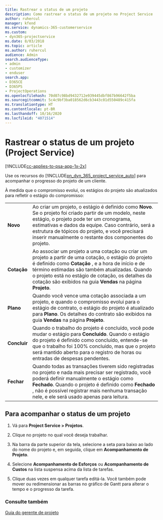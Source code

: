 ```yaml
---
title: Rastrear o status de um projeto
description: Como rastrear o status de um projeto no Project Service
author: ruhercul
manager: kfend
ms.service: dynamics-365-customerservice
ms.custom:
- dyn365-projectservice
ms.date: 8/03/2018
ms.topic: article
ms.author: ruhercul
audience: Admin
search.audienceType:
- admin
- customizer
- enduser
search.app:
- D365CE
- D365PS
- ProjectOperations
ms.openlocfilehash: 70d07c98bd9432712e939445dbf867b96642f5ba
ms.sourcegitcommit: 5c4c9bf3ba018562d6cb3443c01d550489c415fa
ms.translationtype: HT
ms.contentlocale: pt-BR
ms.lasthandoff: 10/16/2020
ms.locfileid: "4071514"
---
```

# <a name="track-a-projects-status-project-service"></a>Rastrear o status de um projeto (Project Service)

[!INCLUDE[cc-applies-to-psa-app-1x-2x](../includes/cc-applies-to-psa-app-1x-2x.md)]

Use os recursos do [!INCLUDE[pn_dyn_365_project_service_auto](../includes/pn-dyn-365-project-service-auto.md)] para acompanhar o progresso do projeto de um cliente.  

À medida que o compromisso evolui, os estágios do projeto são atualizados para refletir o estágio do compromisso:  


|              |                                                                                                                                                                                                                                                                                                  |
|--------------|--------------------------------------------------------------------------------------------------------------------------------------------------------------------------------------------------------------------------------------------------------------------------------------------------|
|   **Novo**    | Ao criar um projeto, o estágio é definido como **Novo**. Se o projeto foi criado partir de um modelo, neste estágio, o projeto pode ter um cronograma, estimativas e dados da equipe. Caso contrário, será a estrutura de tópicos do projeto, e você precisará inserir manualmente o restante dos componentes do projeto. |
|  **Cotação**   |      Ao associar um projeto a uma cotação ou criar um projeto a partir de uma cotação, o estágio do projeto é definido como **Cotação** , e a hora de início e de término estimadas são também atualizadas. Quando o projeto está no estágio de cotação, os detalhes da cotação são exibidos na guia **Vendas** na página **Projeto**.      |
|   **Plano**   |                                     Quando você vence uma cotação associada a um projeto, e quando o compromisso evolui para o estágio de contrato, o estágio do projeto é atualizado para **Plano**. Os detalhes do contrato são exibidos na guia **Vendas** na página **Projeto**.                                      |
| **Concluir** |                    Quando o trabalho do projeto é concluído, você pode mudar o estágio para **Concluído**. Quando o estágio do projeto é definido como concluído, entende-se que o trabalho foi 100% concluído, mas que o projeto será mantido aberto para o registro de horas ou entradas de despesas pendentes.                     |
|  **Fechar**   |           Quando todas as transações tiverem sido registradas no projeto e nada mais precisar ser registrado, você poderá definir manualmente o estágio como **Fechado**. Quando o projeto é definido como **Fechado** , não é possível registrar mais nenhuma transação nele, e ele será usado apenas para leitura.           |

## <a name="to-track-a-projects-status"></a>Para acompanhar o status de um projeto  

1.  Vá para **Project Service > Projetos**.  

2.  Clique no projeto no qual você deseja trabalhar.  

3.  Na barra da parte superior da tela, selecione a seta para baixo ao lado do nome do projeto e, em seguida, clique em **Acompanhamento de Projeto**.  

4.  Selecione **Acompanhamento de Esforços** ou **Acompanhamento de Custos** na lista suspensa acima da lista de tarefas.  

5.  Clique duas vezes em qualquer tarefa editá-la. Você também pode mover ou redimensionar as barras no gráfico de Gantt para alterar o tempo e o progresso da tarefa.  

### <a name="see-also"></a>Consulte também  
 [Guia do gerente de projeto](../psa/project-manager-guide.md)
